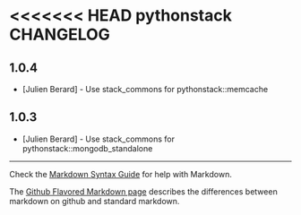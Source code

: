 <<<<<<< HEAD
pythonstack CHANGELOG
=====================


1.0.4
-----
- [Julien Berard] - Use stack_commons for pythonstack::memcache

1.0.3
-----
- [Julien Berard] - Use stack_commons for pythonstack::mongodb_standalone

- - -
Check the [Markdown Syntax Guide](http://daringfireball.net/projects/markdown/syntax) for help with Markdown.

The [Github Flavored Markdown page](http://github.github.com/github-flavored-markdown/) describes the differences between markdown on github and standard markdown.
